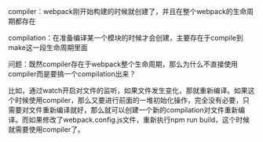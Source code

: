 compiler：webpack刚开始构建的时候就创建了，并且在整个webpack的生命周期都存在

compilation：在准备编译某一个模块的时候才会创建，主要存在于compile到make这一段生命周期里面

问题：既然compiler存在于webpack整个生命周期，那么为什么不直接使用compiler而是要搞一个compilation出来？

比如，通过watch开启对文件的监听，如果文件发生变化，那就重新编译。如果这个时候使用compiler，那么又要进行前面的一堆初始化操作，完全没有必要，只需要对文件重新编译就好，那么就可以创建一个新的compilation对文件重新编译。而如果修改了webpack.config.js文件，重新执行npm run build，这个时候就需要使用compiler了。











































































